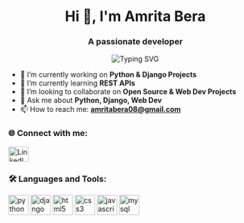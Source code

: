 <h1 align="center">Hi 👋, I'm Amrita Bera</h1>
<h3 align="center">A passionate developer</h3>

<p align="center">
  <img src="https://readme-typing-svg.demolab.com?font=Fira+Code&size=24&pause=1200&color=7F9CF5&background=ffffff00&center=true&vCenter=true&width=700&height=60&lines=Full+Stack+Python+Developer;Passionate+about+Backend+%26+Web+Development;Python+%7C+Django+%7C+REST+APIs+%7C+Flask" alt="Typing SVG" />
</p>


- 🔭 I’m currently working on **Python & Django Projects**
- 🌱 I’m currently learning **REST APIs**
- 👯 I’m looking to collaborate on **Open Source & Web Dev Projects**
- 💬 Ask me about **Python, Django, Web Dev**
- 📫 How to reach me: **amritabera08@gmail.com**

### 🌐 Connect with me:
<p align="left">
<a href="https://www.linkedin.com/in/amrita-bera-643088266/" target="blank"><img align="center" src="https://cdn.jsdelivr.net/gh/devicons/devicon/icons/linkedin/linkedin-original.svg" alt="LinkedIn" height="30" width="40" /></a>
</p>

### 🛠️ Languages and Tools:
<p align="left">
<img src="https://cdn.jsdelivr.net/gh/devicons/devicon/icons/python/python-original.svg" alt="python" width="40" height="40"/> 
<img src="https://cdn.jsdelivr.net/gh/devicons/devicon/icons/django/django-plain.svg" alt="django" width="40" height="40"/>
<img src="https://cdn.jsdelivr.net/gh/devicons/devicon/icons/html5/html5-original.svg" alt="html5" width="40" height="40"/> 
<img src="https://cdn.jsdelivr.net/gh/devicons/devicon/icons/css3/css3-original.svg" alt="css3" width="40" height="40"/> 
<img src="https://cdn.jsdelivr.net/gh/devicons/devicon/icons/javascript/javascript-original.svg" alt="javascript" width="40" height="40"/> 
<img src="https://cdn.jsdelivr.net/gh/devicons/devicon/icons/mysql/mysql-original.svg" alt="mysql" width="40" height="40"/> 
</p>

